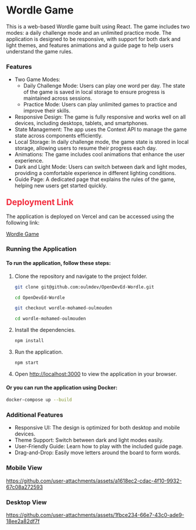 # Wordle Game
This is a web-based Wordle game built using React. The game includes two modes: a daily challenge mode and an unlimited practice mode. The application is designed to be responsive, with support for both dark and light themes, and features animations and a guide page to help users understand the game rules.
### Features

- Two Game Modes:
  - Daily Challenge Mode: Users can play one word per day. The state of the game is saved in local storage to ensure progress is maintained across sessions.
  - Practice Mode: Users can play unlimited games to practice and improve their skills.
- Responsive Design: The game is fully responsive and works well on all devices, including desktops, tablets, and smartphones.
- State Management: The app uses the Context API to manage the game state across components efficiently.
- Local Storage: In daily challenge mode, the game state is stored in local storage, allowing users to resume their progress each day.
- Animations: The game includes cool animations that enhance the user experience.
- Dark and Light Mode: Users can switch between dark and light modes, providing a comfortable experience in different lighting conditions.
- Guide Page: A dedicated page that explains the rules of the game, helping new users get started quickly.

### <div style="color:#f22c3d; font-size: 1.4rem; ">Deployment Link</div>

The application is deployed on Vercel and can be accessed using the following link:

[Wordle Game](https://wordle-game-hazel.vercel.app/)


### Running the Application

#### To run the application, follow these steps:

1. Clone the repository and navigate to the project folder.

    ```bash
    git clone git@github.com:oulmdev/OpenDevEd-Wordle.git
    ```
    ```bash
    cd OpenDevEd-Wordle
    ```
    ```bash
    git checkout wordle-mohamed-oulmouden
    ```
    ```bash
    cd wordle-mohamed-oulmouden
    ```
2. Install the dependencies.
    
   ```bash
   npm install
   ```
3. Run the application.

   ```bash
   npm start
   ```
4. Open [http://localhost:3000](http://localhost:3000) to view the application in your browser.

#### Or you can run the application using Docker:

   ```bash
   docker-compose up --build
   ```

### Additional Features
- Responsive UI: The design is optimized for both desktop and mobile devices.
- Theme Support: Switch between dark and light modes easily.
- User-Friendly Guide: Learn how to play with the included guide page.
- Drag-and-Drop: Easily move letters around the board to form words.


### Mobile View

https://github.com/user-attachments/assets/a1618ec2-cdac-4f10-9932-67c08a272593

### Desktop View
https://github.com/user-attachments/assets/1fbce234-66e7-43c0-ade9-18ee2a82df7f
